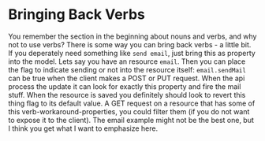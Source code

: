 # Bringing Back Verbs
You remember the section in the beginning about nouns and verbs, and why not to use verbs? There is some way you can bring back verbs - a little bit. If you deperately need something like `send email`, just bring this as property into the model. Lets say you have an resource `email`. Then you can place the flag to indicate sending or not into the resource itself: `email.sendMail` can be true when the client makes a POST or PUT request. When the api process the update it can look for exactly this property and fire the mail stuff. When the resource is saved you definitely should look to revert this thing flag to its default value. A GET request on a resource that has some of this verb-workaround-properties, you could filter them (if you do not want to expose it to the client). The email example might not be the best one, but I think you get what I want to emphasize here.
